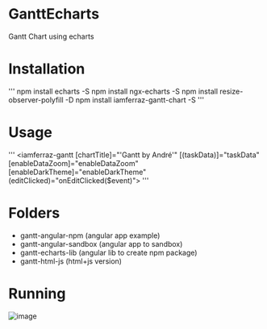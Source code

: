 # GanttEcharts
Gantt Chart using echarts

# Installation
'''
  npm install echarts -S
  npm install ngx-echarts -S
  npm install resize-observer-polyfill -D
  npm install iamferraz-gantt-chart -S
'''

# Usage
'''
    <iamferraz-gantt 
      [chartTitle]="'Gantt by André'" 
      [(taskData)]="taskData" <!-- TaskModel[] -->
      [enableDataZoom]="enableDataZoom" 
      [enableDarkTheme]="enableDarkTheme" 
      (editClicked)="onEditClicked($event)"> 
    </iamferraz-gantt>
'''

# Folders
- gantt-angular-npm (angular app example)
- gantt-angular-sandbox (angular app to sandbox)
- gantt-echarts-lib (angular lib to create npm package)
- gantt-html-js (html+js version)

# Running
![image](https://user-images.githubusercontent.com/1164677/111841394-ace7ff00-88dc-11eb-8fea-8edb1e69f4ec.png)



